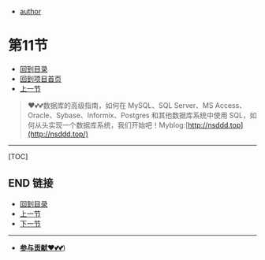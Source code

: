 + [author](https://github.com/3293172751)
# 第11节
+ [回到目录](../README.md)
+ [回到项目首页](../../README.md)
+ [上一节](10.md)
> ❤️💕💕数据库的高级指南，如何在 MySQL、SQL Server、MS Access、Oracle、Sybase、Informix、Postgres 和其他数据库系统中使用 SQL，如何从头实现一个数据库系统，我们开始吧！Myblog:[http://nsddd.top](http://nsddd.top/)
---
[TOC]





## END 链接
+ [回到目录](../README.md)
+ [上一节](10.md)
+ [下一节](12.md)
---
+ [**参与贡献❤️💕💕**](https://nsddd.top/archives/contributors))